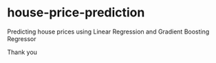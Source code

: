 # house-price-prediction
Predicting house prices using Linear Regression and Gradient Boosting Regressor

Thank you
